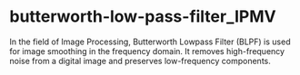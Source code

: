 # butterworth-low-pass-filter_IPMV
In the field of Image Processing, Butterworth Lowpass Filter (BLPF) is used for image smoothing in the frequency domain. It removes high-frequency noise from a digital image and preserves low-frequency components.
